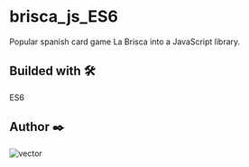 # brisca_js_ES6

Popular spanish card game La Brisca into a JavaScript library.

## Builded with 🛠️
ES6


## Author ✒️
<img src="signature_magenta_and_cyan.png" alt="vector">
